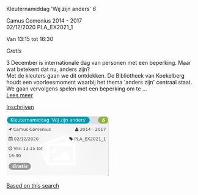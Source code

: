 Kleuternamiddag 'Wij zijn anders' *6*

Camus Comenius 2014 - 2017  
02/12/2020 PLA\_EX2021\_1  

Van 13:15 tot 16:30

*Gratis*

  

  

3 December is internationale dag van personen met een beperking. Maar wat betekent dat nu, anders zijn?  
Met de kleuters gaan we dit ontdekken. De Bibliotheek van Koekelberg houdt een voorleesmoment waarbij het thema 'anders zijn' centraal staat. We gaan vervolgens spelen met een beperking om te  ...  
[Lees meer](https://tickets.vgc.be/activity/subscribe/PLA_EX2021_1)

[Inschrijven](https://tickets.vgc.be/activity/subscribe/PLA_EX2021_1)

![](57950.png)

[Based on this search](https://tickets.vgc.be/activity/index?&vrijeplaatsen=1&Age%5B%5D=3%2C4&entity=286)